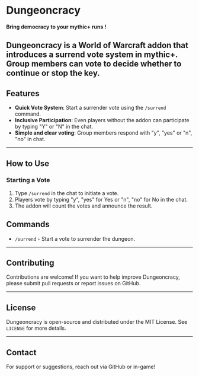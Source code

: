 # Dungeoncracy

**Bring democracy to your mythic+ runs !**

Dungeoncracy is a World of Warcraft addon that introduces a surrend vote system in mythic+. Group members can vote to decide whether to continue or stop the key. 
---

## Features

- **Quick Vote System**: Start a surrender vote using the `/surrend` command.
- **Inclusive Participation**: Even players without the addon can participate by typing "Y" or "N" in the chat.
- **Simple and clear voting**: Group members respond with "y", "yes" or "n", "no" in chat.


---

## How to Use

### Starting a Vote

1. Type `/surrend` in the chat to initiate a vote.
2. Players vote by typing "y", "yes" for Yes or "n", "no" for No in the chat.
3. The addon will count the votes and announce the result.

## Commands

- `/surrend` - Start a vote to surrender the dungeon.

---

## Contributing

Contributions are welcome! If you want to help improve Dungeoncracy, please submit pull requests or report issues on GitHub.

---

## License

Dungeoncracy is open-source and distributed under the MIT License. See `LICENSE` for more details.

---

## Contact

For support or suggestions, reach out via GitHub or in-game!

